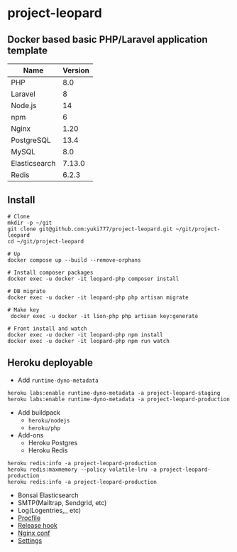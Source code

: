 # project-leopard

## Docker based basic PHP/Laravel application template

| Name          | Version   |
| -----         | --------- |
| PHP           | 8.0       |
| Laravel       | 8         |
| Node.js       | 14        |
| npm           | 6         |
| Nginx         | 1.20      |
| PostgreSQL    | 13.4      |
| MySQL         | 8.0       |
| Elasticsearch | 7.13.0    |
| Redis         | 6.2.3     |

## Install

```
# Clone
mkdir -p ~/git
git clone git@github.com:yuki777/project-leopard.git ~/git/project-leopard
cd ~/git/project-leopard

# Up
docker compose up --build --remove-orphans

# Install composer packages
docker exec -u docker -it leopard-php composer install

# DB migrate
docker exec -u docker -it leopard-php php artisan migrate

# Make key
 docker exec -u docker -it lion-php php artisan key:generate

# Front install and watch
docker exec -u docker -it leopard-php npm install
docker exec -u docker -it leopard-php npm run watch
```

## Heroku deployable
- Add `runtime-dyno-metadata`
```
heroku labs:enable runtime-dyno-metadata -a project-leopard-staging
heroku labs:enable runtime-dyno-metadata -a project-leopard-production
```
- Add buildpack
  - `heroku/nodejs`
  - `heroku/php`
- Add-ons
  - Heroku Postgres
  - Heroku Redis
```
heroku redis:info -a project-leopard-production
heroku redis:maxmemory --policy volatile-lru -a project-leopard-production
heroku redis:info -a project-leopard-production
```
  - Bonsai Elasticsearch
  - SMTP(Mailtrap, Sendgrid, etc)
  - Log(Logentries,,, etc)
- [Procfile](Procfile)
- [Release hook](heroku/release-hook.bash)
- [Nginx conf](heroku/nginx.conf)
- [Settings](https://user-images.githubusercontent.com/177159/132989088-f55c261c-456a-49a9-8487-40bf133c14ac.png)
